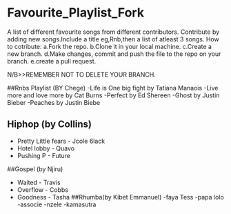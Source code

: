 # Favourite_Playlist_Fork
A list of different favourite songs from different contributors.
Contribute by adding new songs.Include a title eg,Rnb,then a list of atleast 3 songs.
How to cotribute:
a.Fork the repo.
b.Clone it in your local machine.
c.Create a new branch.
d.Make changes, commit and push the file to the repo on your branch.
e.create a pull request.

N/B>>REMEMBER NOT TO DELETE YOUR BRANCH.


##Rnbs Playlist (BY Chege)
-Life is One big fight by Tatiana Manaois
-Live more and love more by Cat Burns
-Perfect by Ed Shereen
-Ghost by Justin Bieber
-Peaches by Justin Biebe


## Hiphop (by Collins)
- Pretty Little fears - Jcole 6lack
- Hotel lobby - Quavo
- Pushing P - Future

##Gospel  (by Njiru) 
- Waited - Travis
- Overflow - Cobbs
- Goodness - Tasha
##Rhumba(by Kibet Emmanuel)
-faya Tess
-papa lolo
-associe
-nzele
-kamasutra


